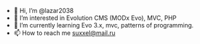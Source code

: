 - 👋 Hi, I’m @lazar2038
- 👀 I’m interested in Evolution CMS (MODx Evo), MVC, PHP
- 🌱 I’m currently learning Evo 3.x, mvc, patterns of programming. 
- 📫 How to reach me suxxel@mail.ru
